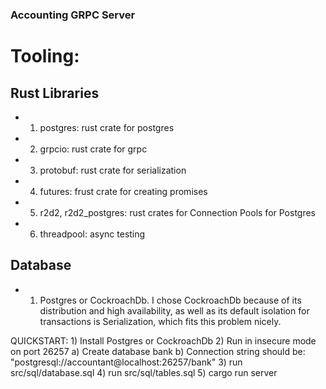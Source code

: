 ### Accounting GRPC Server

# Tooling:
  ## Rust Libraries
  - 1) postgres: rust crate for postgres
  - 2) grpcio: rust crate for grpc
  - 3) protobuf: rust crate for serialization
  - 4) futures: frust crate for creating promises
  - 5) r2d2, r2d2_postgres: rust crates for Connection Pools for Postgres
  - 6) threadpool: async testing

  ## Database
  - 1) Postgres or CockroachDb.  I chose CockroachDb because of its distribution
       and high availability, as well as its default isolation for transactions is Serialization, which fits this problem nicely.

QUICKSTART:
    1) Install Postgres or CockroachDb
    2) Run in insecure mode on port 26257
      a) Create database bank
      b) Connection string should be: "postgresql://accountant@localhost:26257/bank"
    3) run src/sql/database.sql
    4) run src/sql/tables.sql
    5) cargo run server
